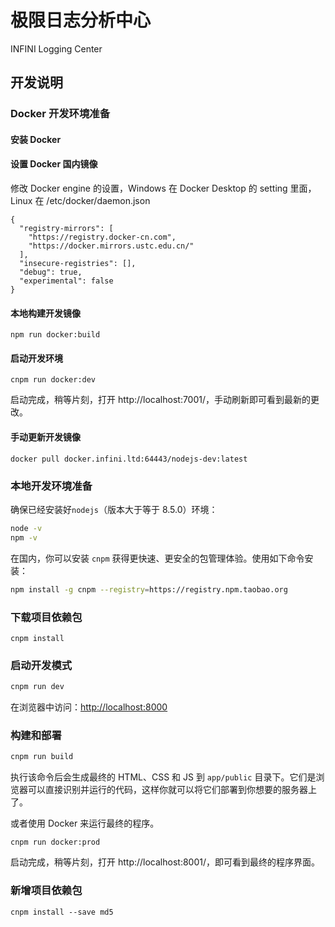 # 极限日志分析中心

INFINI Logging Center


## 开发说明


### Docker 开发环境准备

#### 安装 Docker

#### 设置 Docker 国内镜像

修改 Docker engine 的设置，Windows 在 Docker Desktop 的 setting 里面，Linux 在 /etc/docker/daemon.json

```
{
  "registry-mirrors": [
    "https://registry.docker-cn.com",
    "https://docker.mirrors.ustc.edu.cn/"
  ],
  "insecure-registries": [],
  "debug": true,
  "experimental": false
}
```

#### 本地构建开发镜像

```
npm run docker:build
```

#### 启动开发环境

```
cnpm run docker:dev
```

启动完成，稍等片刻，打开 http://localhost:7001/，手动刷新即可看到最新的更改。

#### 手动更新开发镜像

```
docker pull docker.infini.ltd:64443/nodejs-dev:latest
```

### 本地开发环境准备

确保已经安装好`nodejs`（版本大于等于 8.5.0）环境：
```sh
node -v
npm -v
```

在国内，你可以安装 `cnpm` 获得更快速、更安全的包管理体验。使用如下命令安装：
```sh
npm install -g cnpm --registry=https://registry.npm.taobao.org
```

### 下载项目依赖包
```
cnpm install
```

### 启动开发模式

```sh
cnpm run dev
```

在浏览器中访问：[http://localhost:8000](http://localhost:7001) 


### 构建和部署

```sh
cnpm run build
```

执行该命令后会生成最终的 HTML、CSS 和 JS 到 `app/public` 目录下。它们是浏览器可以直接识别并运行的代码，这样你就可以将它们部署到你想要的服务器上了。

或者使用 Docker 来运行最终的程序。
```
cnpm run docker:prod
```
启动完成，稍等片刻，打开 http://localhost:8001/，即可看到最终的程序界面。

### 新增项目依赖包
```
cnpm install --save md5
```
